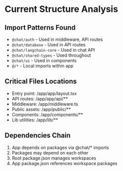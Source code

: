 # Current Structure Analysis

## Import Patterns Found
- `@chat/auth` - Used in middleware, API routes
- `@chat/database` - Used in API routes
- `@chat/langchain-core` - Used in chat API
- `@chat/shared-types` - Used throughout
- `@chat/ui` - Used in components
- `@/*` - Local imports within app

## Critical Files Locations
- Entry point: /app/app/layout.tsx
- API routes: /app/app/api/**
- Middleware: /app/middleware.ts
- Public assets: /app/public/**
- Components: /app/components/**
- Lib utilities: /app/lib/**

## Dependencies Chain
1. App depends on packages via @chat/* imports
2. Packages may depend on each other
3. Root package.json manages workspaces
4. App package.json references workspace packages